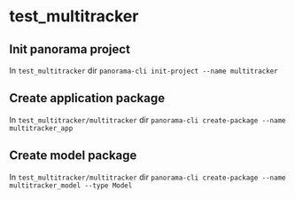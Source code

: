 # test_multitracker
## Init panorama project
In `test_multitracker` dir
`panorama-cli init-project --name multitracker`

## Create application package
In `test_multitracker/multitracker` dir
`panorama-cli create-package --name multitracker_app`

## Create model package
In `test_multitracker/multitracker` dir
`panorama-cli create-package --name multitracker_model --type Model`
